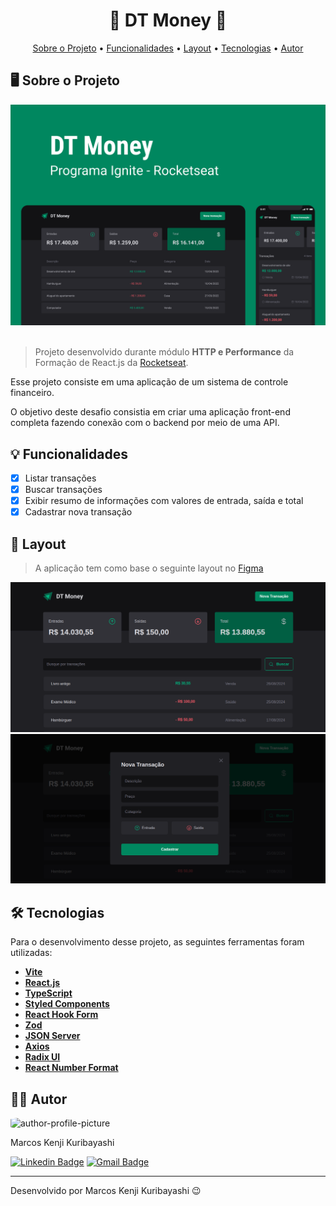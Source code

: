 <!-- CABEÇALHO -->
<div id="readme-top" align="center">
    <h1>
        🤑 DT Money 🤑
    </h1>
    <p>
        <a href="#%EF%B8%8F-sobre-o-projeto">Sobre o Projeto</a> •
        <a href="#-funcionalidades">Funcionalidades</a> •
        <a href="#-layout">Layout</a> •
        <a href="#%EF%B8%8F-tecnologias">Tecnologias</a> •
        <a href="#-autor">Autor</a>
    </p>
</div>

<!-- SOBRE O PROJETO -->

## 🖥️ Sobre o Projeto

<div align="center">
        <img src=".github/cover.png" width=800/>
</div>

<br/>

> Projeto desenvolvido durante módulo **HTTP e Performance** da Formação de React.js da [Rocketseat](https://www.rocketseat.com.br/).

Esse projeto consiste em uma aplicação de um sistema de controle financeiro.

O objetivo deste desafio consistia em criar uma aplicação front-end completa fazendo conexão com o backend por meio de uma API.

<!-- FUNCIONALIDADES -->

## 💡 Funcionalidades

- [x] Listar transações
- [x] Buscar transações
- [x] Exibir resumo de informações com valores de entrada, saída e total
- [x] Cadastrar nova transação

<!-- LAYOUT -->

## 🎨 Layout

> A aplicação tem como base o seguinte layout no [Figma](https://www.figma.com/community/file/1138814493269096792/dt-money)

<p align="center">
  <img src=".github/home.png" width=800>
  <img src=".github/new-transaction.png" width=800>
</p>

<!-- TECNOLOGIAS -->

## 🛠️ Tecnologias

Para o desenvolvimento desse projeto, as seguintes ferramentas foram utilizadas:

- **[Vite](https://vitejs.dev/)**
- **[React.js](https://pt-br.reactjs.org/)**
- **[TypeScript](https://www.typescriptlang.org/)**
- **[Styled Components](https://www.styled-components.com/)**
- **[React Hook Form](https://react-hook-form.com/)**
- **[Zod](https://zod.dev/)**
- **[JSON Server](https://github.com/typicode/json-server)**
- **[Axios](https://axios-http.com/)**
- **[Radix UI](https://www.radix-ui.com/)**
- **[React Number Format](https://s-yadav.github.io/react-number-format/)**

<!-- AUTOR -->

## 👨‍💻 Autor

<img style="border-radius: 15%;" src="https://gitlab.com/uploads/-/system/user/avatar/8603970/avatar.png?width=400" width=70 alt="author-profile-picture"/>

Marcos Kenji Kuribayashi

[![Linkedin Badge](https://img.shields.io/badge/-LinkedIn-blue?style=flat&logo=Linkedin&logoColor=white)](https://www.linkedin.com/in/marcos-kuribayashi/) [![Gmail Badge](https://img.shields.io/badge/-marcosken13@gmail.com-c14438?style=flat&logo=Gmail&logoColor=white)](mailto:marcosken13@gmail.com)

---

Desenvolvido por Marcos Kenji Kuribayashi 😉
